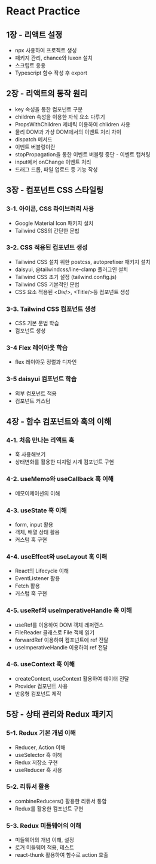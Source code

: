 # React Practice

## 1장 - 리액트 설정

-   npx 사용하여 프로젝트 생성
-   패키지 관리, chance와 luxon 설치
-   스크립트 응용
-   Typescript 함수 작성 후 export

## 2장 - 리액트의 동작 원리

-   key 속성을 통한 컴포넌트 구분
-   children 속성을 이용한 자식 요소 다루기
-   PropsWithChildren 제네릭 이용하여 chlidren 사용
-   물리 DOM과 가상 DOM에서의 이벤트 처리 차이
-   dispatch 메서드
-   이벤트 버블링이란
-   stopPropagation을 통한 이벤트 버블링 중단 - 이벤트 캡쳐링
-   input에서 onChange 이벤트 처리
-   드래그 드롭, 파일 업로드 등 기능 작성

## 3장 - 컴포넌트 CSS 스타일링

### 3-1. 아이콘, CSS 라이브러리 사용

-   Google Material Icon 패키지 설치
-   Tailwind CSS의 간단한 문법

### 3-2. CSS 적용된 컴포넌트 생성

-   Tailwind CSS 설치 위한 postcss, autoprefixer 패키지 설치
-   daisyui, @tailwindcss/line-clamp 플러그인 설치
-   Tailwind CSS 초기 설정 (tailwind.config.js)
-   Tailwind CSS 기본적인 문법
-   CSS 요소 적용된 \<Div\/\>, \<Title\/\>등 컴포넌트 생성

### 3-3. Tailwind CSS 컴포넌트 생성

-   CSS 기본 문법 학습
-   컴포넌트 생성

### 3-4 Flex 레이아웃 학습

-   flex 레이아웃 정렬과 디자인

### 3-5 daisyui 컴포넌트 학습

-   외부 컴포넌트 적용
-   컴포넌트 커스텀

## 4장 - 함수 컴포넌트와 훅의 이해

### 4-1. 처음 만나는 리액트 훅

-   훅 사용해보기
-   상태변화를 활용한 디지털 시계 컴포넌트 구현

### 4-2. useMemo와 useCallback 훅 이해

-   메모이제이션의 이해

### 4-3. useState 훅 이해

-   form, input 활용
-   객체, 배열 상태 활용
-   커스텀 훅 구현

### 4-4. useEffect와 useLayout 훅 이해

-   React의 Lifecycle 이해
-   EventListener 활용
-   Fetch 활용
-   커스텀 훅 구현

### 4-5. useRef와 useImperativeHandle 훅 이해

-   useRef를 이용하여 DOM 객체 레퍼런스
-   FileReader 클래스로 File 객체 읽기
-   forwardRef 이용하여 컴포넌트에 ref 전달
-   useImperativeHandle 이용하여 ref 전달

### 4-6. useContext 훅 이해

-   createContext, useContext 활용하여 데이터 전달
-   Provider 컴포넌트 사용
-   반응형 컴포넌트 제작

## 5장 - 상태 관리와 Redux 패키지

### 5-1. Redux 기본 개념 이해

-   Reducer, Action 이해
-   useSelector 훅 이해
-   Redux 저장소 구현
-   useReducer 훅 사용

### 5-2. 리듀서 활용

-   combineReducers() 활용한 리듀서 통합
-   Redux를 활용한 컴포넌트 구현

### 5-3. Redux 미들웨어의 이해

-   미들웨어의 개념 이해, 설정
-   로거 미들웨어 적용, 테스트
-   react-thunk 활용하여 함수로 action 호출
